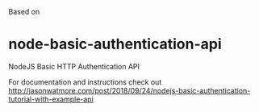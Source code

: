 Based on

# node-basic-authentication-api

NodeJS Basic HTTP Authentication API

For documentation and instructions check out http://jasonwatmore.com/post/2018/09/24/nodejs-basic-authentication-tutorial-with-example-api
